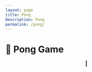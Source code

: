 ```yaml
---
layout: page 
title: Pong
Description: Pong
permalink: /pong/
---
```


# 🏓 Pong Game


<div style="text-align: center;">
  <canvas id="pong" width="600" height="400" style="border:1px solid #000;"></canvas>
</div>

<script>
  const canvas = document.getElementById("pong");
  const ctx = canvas.getContext("2d");

  const paddleWidth = 10, paddleHeight = 100;
  let paddle1Y = (canvas.height - paddleHeight) / 2;
  let paddle2Y = (canvas.height - paddleHeight) / 2;
  let ballX = canvas.width / 2, ballY = canvas.height / 2;
  let ballSpeedX = 3, ballSpeedY = 3;
  let paddle1Speed = 0;

  function drawRect(x, y, w, h, color) {
    ctx.fillStyle = color;
    ctx.fillRect(x, y, w, h);
  }

  function drawCircle(x, y, radius, color) {
    ctx.fillStyle = color;
    ctx.beginPath();
    ctx.arc(x, y, radius, 0, Math.PI * 2, true);
    ctx.closePath();
    ctx.fill();
  }

  function resetBall() {
    ballX = canvas.width / 2;
    ballY = canvas.height / 2;
    ballSpeedX = -ballSpeedX;
  }

  function moveBall() {
    ballX += ballSpeedX;
    ballY += ballSpeedY;

    if (ballY + 10 > canvas.height || ballY - 10 < 0) {
      ballSpeedY = -ballSpeedY;
    }

    if (ballX + 10 > canvas.width) {
      if (ballY > paddle2Y && ballY < paddle2Y + paddleHeight) {
        ballSpeedX = -ballSpeedX;
      } else {
        resetBall();
      }
    }

    if (ballX - 10 < 0) {
      if (ballY > paddle1Y && ballY < paddle1Y + paddleHeight) {
        ballSpeedX = -ballSpeedX;
      } else {
        resetBall();
      }
    }
  }

  function movePaddle2() {
    const paddle2Speed = 3;
    if (ballY < paddle2Y + paddleHeight / 2) {
      paddle2Y -= paddle2Speed;
    } else if (ballY > paddle2Y + paddleHeight / 2) {
      paddle2Y += paddle2Speed;
    }
  }

  function movePaddle1() {
    paddle1Y += paddle1Speed;
    if (paddle1Y < 0) paddle1Y = 0;
    if (paddle1Y > canvas.height - paddleHeight) paddle1Y = canvas.height - paddleHeight;
  }

  document.addEventListener("keydown", function(event) {
    if (event.key === "ArrowUp") {
      paddle1Speed = -5;
    } else if (event.key === "ArrowDown") {
      paddle1Speed = 5;
    }
  });

  document.addEventListener("keyup", function(event) {
    if (event.key === "ArrowUp" || event.key === "ArrowDown") {
      paddle1Speed = 0;
    }
  });

  function gameLoop() {
    drawRect(0, 0, canvas.width, canvas.height, "#000"); // Background
    drawRect(0, paddle1Y, paddleWidth, paddleHeight, "#fff"); // Left Paddle
    drawRect(canvas.width - paddleWidth, paddle2Y, paddleWidth, paddleHeight, "#fff"); // Right Paddle
    drawCircle(ballX, ballY, 10, "#fff"); // Ball

    moveBall();
    movePaddle2();
    movePaddle1();
  }

  setInterval(gameLoop, 1000 / 60); // 60 frames per second
</script>

 <script>
  // Prevent the default bahavior the arrow
  window.addEventListener("keydown", function(e) {
    if (["ArrowUp", "ArrowDown", "ArrowRight"].includes(e.key))
      e.preventDefault();
   });
   </script>